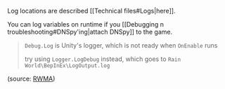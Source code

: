 Log locations are described [[Technical files#Logs|here]].

You can log variables on runtime if you [[Debugging n troubleshooting#DNSpy'ing|attach DNSpy]] to the game.

> `Debug.Log` is Unity's logger, which is not ready when `OnEnable` runs  
>   
> try using `Logger.LogDebug` instead, which goes to `Rain World\BepInEx\LogOutput.log`

(source: [RWMA](https://discord.com/channels/1083481230839922688/1083483097145819348/1334384577371705367))